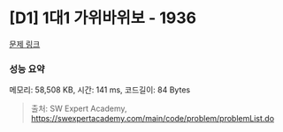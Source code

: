 # [D1] 1대1 가위바위보 - 1936 

[문제 링크](https://swexpertacademy.com/main/code/problem/problemDetail.do?contestProbId=AV5PjKXKALcDFAUq) 

### 성능 요약

메모리: 58,508 KB, 시간: 141 ms, 코드길이: 84 Bytes



> 출처: SW Expert Academy, https://swexpertacademy.com/main/code/problem/problemList.do